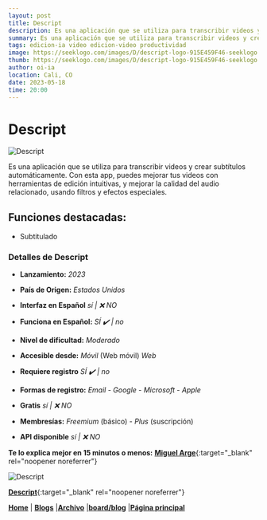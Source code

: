 ```yaml
---
layout: post
title: Descript
description: Es una aplicación que se utiliza para transcribir videos y crear subtítulos automáticamente.
summary: Es una aplicación que se utiliza para transcribir videos y crear subtítulos automáticamente. Con esta app, puedes mejorar tus videos con herramientas de edición intuitivas.
tags: edicion-ia video edicion-video productividad
image: https://seeklogo.com/images/D/descript-logo-915E459F46-seeklogo.com.png
thumb: https://seeklogo.com/images/D/descript-logo-915E459F46-seeklogo.com.png
author: oi-ia
location: Cali, CO
date: 2023-05-18
time: 20:00
---
```


# Descript

![Descript](https://seeklogo.com/images/D/descript-logo-915E459F46-seeklogo.com.png)

Es una aplicación que se utiliza para transcribir videos y crear subtítulos automáticamente. Con esta app, puedes mejorar tus videos con herramientas de edición intuitivas, y mejorar la calidad del audio relacionado, usando filtros y efectos especiales.

## Funciones destacadas:

- Subtitulado

### Detalles de Descript

- **Lanzamiento:**
  _2023_

- **País de Origen:**
  _Estados Unidos_

- **Interfaz en Español**
  _sí | ❌ NO_

- **Funciona en Español:**
  _SÍ ✔️ | no_

- **Nivel de dificultad:**
  _Moderado_

- **Accesible desde:**
  _Móvil_ (Web móvil)
  _Web_

- **Requiere registro**
  _SÍ ✔️ | no_

- **Formas de registro:**
  _Email_ - _Google_ - _Microsoft_ - _Apple_

- **Gratis**
  _sí | ❌ NO_

- **Membresías:**
  _Freemium_ (básico) - _Plus_ (suscripción)

- **API disponible**
  _sí | ❌ NO_

**Te lo explica mejor en 15 minutos o menos:**
[**Miguel Arge**](https://www.youtube.com/watch?v=raYLX3lXFKc){:target="\_blank" rel="noopener noreferrer"}

![Descript](https://seeklogo.com/images/D/descript-logo-915E459F46-seeklogo.com.png)

[**Descript**](https://www.descript.com/){:target="\_blank" rel="noopener noreferrer"}

[**Home**](https://lucfreelance.github.io/board/) | [**Blogs**](https://oportunidadesilimitadas.com/blogs/_site/index.html) |[**Archivo**](https://lucfreelance.github.io/board/archive/) |[**board/blog**](https://lucfreelance.github.io/board/blog/) |[**Página principal**](https://oportunidadesilimitadas.com)
